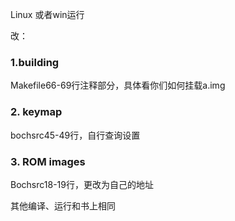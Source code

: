Linux 或者win运行

改：

### 1.building

Makefile66-69行注释部分，具体看你们如何挂载a.img

### 2. keymap

bochsrc45-49行，自行查询设置

### 3. ROM images

Bochsrc18-19行，更改为自己的地址

其他编译、运行和书上相同

